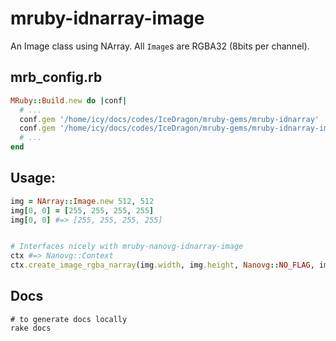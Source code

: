 mruby-idnarray-image
====================

An Image class using NArray. All `Image`s are RGBA32 (8bits per channel).

## mrb_config.rb
```ruby
MRuby::Build.new do |conf|
  # ...
  conf.gem '/home/icy/docs/codes/IceDragon/mruby-gems/mruby-idnarray'
  conf.gem '/home/icy/docs/codes/IceDragon/mruby-gems/mruby-idnarray-image'
  # ...
end
```

## Usage:
```ruby
img = NArray::Image.new 512, 512
img[0, 0] = [255, 255, 255, 255]
img[0, 0] #=> [255, 255, 255, 255]


# Interfaces nicely with mruby-nanovg-idnarray-image
ctx #=> Nanovg::Context
ctx.create_image_rgba_narray(img.width, img.height, Nanovg::NO_FLAG, img.narray)
```

## Docs
```shell
# to generate docs locally
rake docs
```
